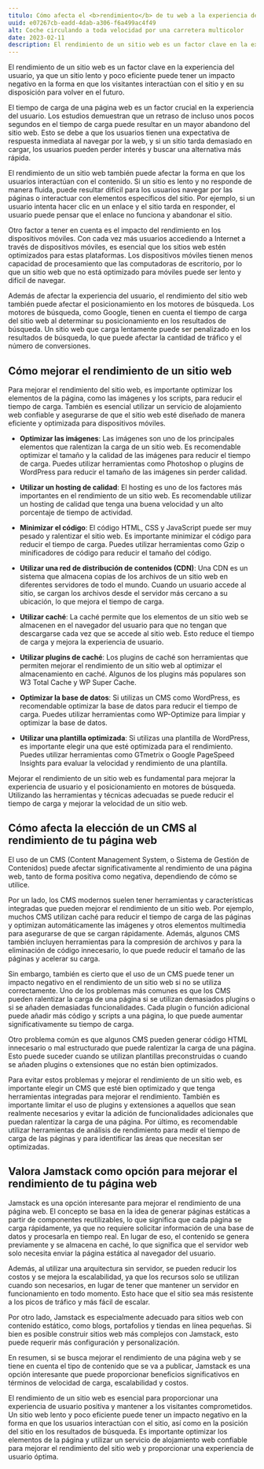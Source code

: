```yaml
---
titulo: Cómo afecta el <b>rendimiento</b> de tu web a la experiencia de usuario
uuid: e07267cb-eadd-4dab-a306-f6a499ac4f49
alt: Coche circulando a toda velocidad por una carretera multicolor
date: 2023-02-11
description: El rendimiento de un sitio web es un factor clave en la experiencia del usuario, ya que un sitio lento y poco eficiente puede tener un impacto negativo
---
```


El rendimiento de un sitio web es un factor clave en la experiencia del usuario, ya que un sitio lento y poco eficiente puede tener un impacto negativo en la forma en que los visitantes interactúan con el sitio y en su disposición para volver en el futuro.

El tiempo de carga de una página web es un factor crucial en la experiencia del usuario. Los estudios demuestran que un retraso de incluso unos pocos segundos en el tiempo de carga puede resultar en un mayor abandono del sitio web. Esto se debe a que los usuarios tienen una expectativa de respuesta inmediata al navegar por la web, y si un sitio tarda demasiado en cargar, los usuarios pueden perder interés y buscar una alternativa más rápida.

El rendimiento de un sitio web también puede afectar la forma en que los usuarios interactúan con el contenido. Si un sitio es lento y no responde de manera fluida, puede resultar difícil para los usuarios navegar por las páginas o interactuar con elementos específicos del sitio. Por ejemplo, si un usuario intenta hacer clic en un enlace y el sitio tarda en responder, el usuario puede pensar que el enlace no funciona y abandonar el sitio.

Otro factor a tener en cuenta es el impacto del rendimiento en los dispositivos móviles. Con cada vez más usuarios accediendo a Internet a través de dispositivos móviles, es esencial que los sitios web estén optimizados para estas plataformas. Los dispositivos móviles tienen menos capacidad de procesamiento que las computadoras de escritorio, por lo que un sitio web que no está optimizado para móviles puede ser lento y difícil de navegar.

Además de afectar la experiencia del usuario, el rendimiento del sitio web también puede afectar el posicionamiento en los motores de búsqueda. Los motores de búsqueda, como Google, tienen en cuenta el tiempo de carga del sitio web al determinar su posicionamiento en los resultados de búsqueda. Un sitio web que carga lentamente puede ser penalizado en los resultados de búsqueda, lo que puede afectar la cantidad de tráfico y el número de conversiones.

## Cómo mejorar el rendimiento de un sitio web

Para mejorar el rendimiento del sitio web, es importante optimizar los elementos de la página, como las imágenes y los scripts, para reducir el tiempo de carga. También es esencial utilizar un servicio de alojamiento web confiable y asegurarse de que el sitio web esté diseñado de manera eficiente y optimizada para dispositivos móviles.

- **Optimizar las imágenes**: Las imágenes son uno de los principales elementos que ralentizan la carga de un sitio web. Es recomendable optimizar el tamaño y la calidad de las imágenes para reducir el tiempo de carga. Puedes utilizar herramientas como Photoshop o plugins de WordPress para reducir el tamaño de las imágenes sin perder calidad.

- **Utilizar un hosting de calidad**: El hosting es uno de los factores más importantes en el rendimiento de un sitio web. Es recomendable utilizar un hosting de calidad que tenga una buena velocidad y un alto porcentaje de tiempo de actividad.

- **Minimizar el código**: El código HTML, CSS y JavaScript puede ser muy pesado y ralentizar el sitio web. Es importante minimizar el código para reducir el tiempo de carga. Puedes utilizar herramientas como Gzip o minificadores de código para reducir el tamaño del código.

- **Utilizar una red de distribución de contenidos (CDN)**: Una CDN es un sistema que almacena copias de los archivos de un sitio web en diferentes servidores de todo el mundo. Cuando un usuario accede al sitio, se cargan los archivos desde el servidor más cercano a su ubicación, lo que mejora el tiempo de carga.

- **Utilizar caché**: La caché permite que los elementos de un sitio web se almacenen en el navegador del usuario para que no tengan que descargarse cada vez que se accede al sitio web. Esto reduce el tiempo de carga y mejora la experiencia de usuario.

- **Utilizar plugins de caché**: Los plugins de caché son herramientas que permiten mejorar el rendimiento de un sitio web al optimizar el almacenamiento en caché. Algunos de los plugins más populares son W3 Total Cache y WP Super Cache.

- **Optimizar la base de datos**: Si utilizas un CMS como WordPress, es recomendable optimizar la base de datos para reducir el tiempo de carga. Puedes utilizar herramientas como WP-Optimize para limpiar y optimizar la base de datos.

- **Utilizar una plantilla optimizada**: Si utilizas una plantilla de WordPress, es importante elegir una que esté optimizada para el rendimiento. Puedes utilizar herramientas como GTmetrix o Google PageSpeed Insights para evaluar la velocidad y rendimiento de una plantilla.

Mejorar el rendimiento de un sitio web es fundamental para mejorar la experiencia de usuario y el posicionamiento en motores de búsqueda. Utilizando las herramientas y técnicas adecuadas se puede reducir el tiempo de carga y mejorar la velocidad de un sitio web.

## Cómo afecta la elección de un CMS al rendimiento de tu página web

El uso de un CMS (Content Management System, o Sistema de Gestión de Contenidos) puede afectar significativamente al rendimiento de una página web, tanto de forma positiva como negativa, dependiendo de cómo se utilice.

Por un lado, los CMS modernos suelen tener herramientas y características integradas que pueden mejorar el rendimiento de un sitio web. Por ejemplo, muchos CMS utilizan caché para reducir el tiempo de carga de las páginas y optimizan automáticamente las imágenes y otros elementos multimedia para asegurarse de que se cargan rápidamente. Además, algunos CMS también incluyen herramientas para la compresión de archivos y para la eliminación de código innecesario, lo que puede reducir el tamaño de las páginas y acelerar su carga.

Sin embargo, también es cierto que el uso de un CMS puede tener un impacto negativo en el rendimiento de un sitio web si no se utiliza correctamente. Uno de los problemas más comunes es que los CMS pueden ralentizar la carga de una página si se utilizan demasiados plugins o si se añaden demasiadas funcionalidades. Cada plugin o función adicional puede añadir más código y scripts a una página, lo que puede aumentar significativamente su tiempo de carga.

Otro problema común es que algunos CMS pueden generar código HTML innecesario o mal estructurado que puede ralentizar la carga de una página. Esto puede suceder cuando se utilizan plantillas preconstruidas o cuando se añaden plugins o extensiones que no están bien optimizados.

Para evitar estos problemas y mejorar el rendimiento de un sitio web, es importante elegir un CMS que esté bien optimizado y que tenga herramientas integradas para mejorar el rendimiento. También es importante limitar el uso de plugins y extensiones a aquellos que sean realmente necesarios y evitar la adición de funcionalidades adicionales que puedan ralentizar la carga de una página. Por último, es recomendable utilizar herramientas de análisis de rendimiento para medir el tiempo de carga de las páginas y para identificar las áreas que necesitan ser optimizadas.

## Valora Jamstack como opción para mejorar el rendimiento de tu página web

Jamstack es una opción interesante para mejorar el rendimiento de una página web. El concepto se basa en la idea de generar páginas estáticas a partir de componentes reutilizables, lo que significa que cada página se carga rápidamente, ya que no requiere solicitar información de una base de datos y procesarla en tiempo real. En lugar de eso, el contenido se genera previamente y se almacena en caché, lo que significa que el servidor web solo necesita enviar la página estática al navegador del usuario.

Además, al utilizar una arquitectura sin servidor, se pueden reducir los costos y se mejora la escalabilidad, ya que los recursos solo se utilizan cuando son necesarios, en lugar de tener que mantener un servidor en funcionamiento en todo momento. Esto hace que el sitio sea más resistente a los picos de tráfico y más fácil de escalar.

Por otro lado, Jamstack es especialmente adecuado para sitios web con contenido estático, como blogs, portafolios y tiendas en línea pequeñas. Si bien es posible construir sitios web más complejos con Jamstack, esto puede requerir más configuración y personalización.

En resumen, si se busca mejorar el rendimiento de una página web y se tiene en cuenta el tipo de contenido que se va a publicar, Jamstack es una opción interesante que puede proporcionar beneficios significativos en términos de velocidad de carga, escalabilidad y costos.

El rendimiento de un sitio web es esencial para proporcionar una experiencia de usuario positiva y mantener a los visitantes comprometidos. Un sitio web lento y poco eficiente puede tener un impacto negativo en la forma en que los usuarios interactúan con el sitio, así como en la posición del sitio en los resultados de búsqueda. Es importante optimizar los elementos de la página y utilizar un servicio de alojamiento web confiable para mejorar el rendimiento del sitio web y proporcionar una experiencia de usuario óptima.
